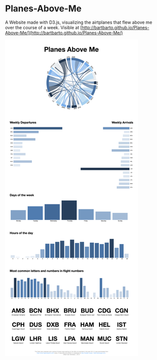 Planes-Above-Me
===============

A Website made with D3.js, visualizing the airtplanes that flew above me over the course of a week.
Visible at [http://bartbarto.github.io/Planes-Above-Me/](http://bartbarto.github.io/Planes-Above-Me/)

!['Poster'](Planes-Above-Me.tiff)
